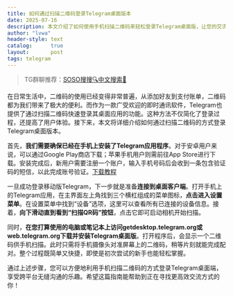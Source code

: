 ```yaml
---
title: 如何通过扫描二维码登录Telegram桌面版本
date: 2025-07-16
description: 本文介绍了如何使用手机扫描二维码来轻松登录Telegram桌面版，让您的交流更加便捷。
author: "lvwa"
header-style: text
catalog:      true
layout:       post
tags: telegram
---
```

>TG群聊推荐：[SOSO搜搜🔍中文搜索🔞](https://t.me/lvwapro)

在日常生活中，二维码的使用已经变得非常普遍，从添加好友到支付账单，二维码都为我们带来了极大的便利。而作为一款广受欢迎的即时通讯软件，Telegram也提供了通过扫描二维码快速登录其桌面应用的功能。这种方法不仅简化了登录过程，还提高了用户体验。接下来，本文将详细介绍如何通过扫描二维码的方式登录Telegram桌面版本。

首先，**我们需要确保已经在手机上安装了Telegram应用程序**。对于安卓用户来说，可以通过Google Play商店下载；苹果手机用户则需前往App Store进行下载。安装完成后，新用户需要注册一个账户，输入手机号码后会收到一条包含验证码的短信，以此完成账号验证。[下载教程](https://lvwapro.github.io/2025/03/28/telegram-tool/)

一旦成功登录移动版Telegram，下一步就是准备**连接到桌面客户端**。打开手机上的Telegram应用，在主界面左上角找到三个横杠组成的菜单图标，**点击进入设置菜单**。在设置菜单中找到“设备”选项，这里可以查看所有已连接的设备信息。接着，**向下滑动直到看到“扫描QR码”按钮**，点击它即可启动相机开始扫描。

同时，**在您打算使用的电脑或笔记本上访问getdesktop.telegram.org或web.telegram.org下载并安装Telegram桌面版**。打开程序后，会显示一个二维码供手机扫描。此时只需将手机摄像头对准屏幕上的二维码，稍等片刻就能完成配对。整个过程既简单又快捷，即使是初次尝试的新手也能轻松掌握。

通过上述步骤，您可以方便地利用手机扫描二维码的方式登录Telegram桌面端，享受跨平台无缝沟通的乐趣。希望这篇指南能帮助到正在寻找更高效交流方式的你！